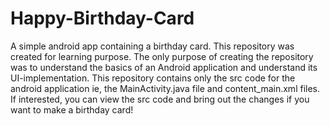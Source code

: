 # Happy-Birthday-Card
A simple android app containing a birthday card. This repository was created for learning purpose.
The only purpose of creating the repository was to understand the basics of an Android application 
and understand its UI-implementation.
This repository contains only the src code for the android application ie, the MainActivity.java 
file and content_main.xml files. If interested, you can view the src code and bring out the changes 
if you want to make a birthday card!
